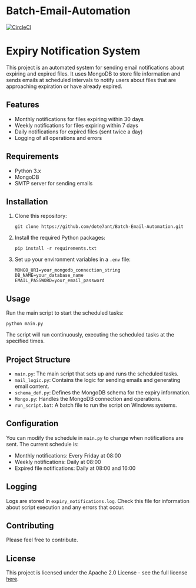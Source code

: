 # Batch-Email-Automation

[![CircleCI](https://dl.circleci.com/status-badge/img/circleci/JH32HrxX8XTxBvTNqzEyCS/FMYaBGz13fva3fArTZXMhn/tree/main.svg?style=svg)](https://dl.circleci.com/status-badge/redirect/circleci/JH32HrxX8XTxBvTNqzEyCS/FMYaBGz13fva3fArTZXMhn/tree/main)

# Expiry Notification System

This project is an automated system for sending email notifications about expiring and expired files. It uses MongoDB to store file information and sends emails at scheduled intervals to notify users about files that are approaching expiration or have already expired.

## Features

- Monthly notifications for files expiring within 30 days
- Weekly notifications for files expiring within 7 days
- Daily notifications for expired files (sent twice a day)
- Logging of all operations and errors

## Requirements

- Python 3.x
- MongoDB
- SMTP server for sending emails

## Installation

1. Clone this repository:
   ```
   git clone https://github.com/dote7ant/Batch-Email-Automation.git
   ```

2. Install the required Python packages:
   ```
   pip install -r requirements.txt
   ```

3. Set up your environment variables in a `.env` file:
   ```
   MONGO_URI=your_mongodb_connection_string
   DB_NAME=your_database_name
   EMAIL_PASSWORD=your_email_password
   ```

## Usage

Run the main script to start the scheduled tasks:

```
python main.py
```

The script will run continuously, executing the scheduled tasks at the specified times.

## Project Structure

- `main.py`: The main script that sets up and runs the scheduled tasks.
- `mail_logic.py`: Contains the logic for sending emails and generating email content.
- `schema_def.py`: Defines the MongoDB schema for the expiry information.
- `Mongo.py`: Handles the MongoDB connection and operations.
- `run_script.bat`: A batch file to run the script on Windows systems.

## Configuration

You can modify the schedule in `main.py` to change when notifications are sent. The current schedule is:

- Monthly notifications: Every Friday at 08:00
- Weekly notifications: Daily at 08:00
- Expired file notifications: Daily at 08:00 and 16:00

## Logging

Logs are stored in `expiry_notifications.log`. Check this file for information about script execution and any errors that occur.

## Contributing

Please feel free to contribute.

## License

This project is licensed under the Apache 2.0 License - see the full license [here](https://github.com/dote7ant/Batch-Email-Automation/tree/main?tab=Apache-2.0-1-ov-file#).

